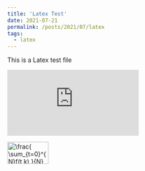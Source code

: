 ```yaml
---
title: 'Latex Test'
date: 2021-07-21
permalink: /posts/2021/07/latex
tags:
  - latex
---
```


This is a Latex test file

![tex](http://www.sciweavers.org/tex2img.php?eq=%5Cfrac%7B%20%5Csum_%7Bt%3D0%7D%5E%7BN%7Df%28t%2Ck%29%20%7D%7BN%7D&bc=White&fc=Black&im=jpg&fs=12&ff=arev&edit=0)

<img src="http://www.sciweavers.org/tex2img.php?eq=%5Cfrac%7B%20%5Csum_%7Bt%3D0%7D%5E%7BN%7Df%28t%2Ck%29%20%7D%7BN%7D&bc=White&fc=Black&im=jpg&fs=12&ff=arev&edit=0" align="center" border="0" alt="\frac{ \sum_{t=0}^{N}f(t,k) }{N}" width="94" height="50" />
